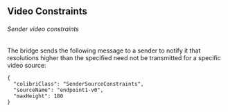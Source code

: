 ## Video Constraints

###### Sender video constraints

The bridge sends the following message to a sender to notify it that resolutions
higher than the specified need not be transmitted for a specific video source:

```
{
  "colibriClass": "SenderSourceConstraints",
  "sourceName": "endpoint1-v0",
  "maxHeight": 180
}
```
